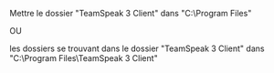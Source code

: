 Mettre le dossier "TeamSpeak 3 Client" dans "C:\Program Files\"

OU

les dossiers se trouvant dans le dossier "TeamSpeak 3 Client" dans
"C:\Program Files\TeamSpeak 3 Client"
